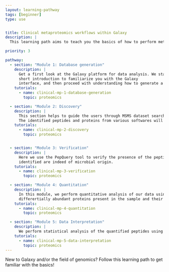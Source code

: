 ```yaml
---
layout: learning-pathway
tags: [beginner]
type: use


title: Clinical metaproteomics workflows within Galaxy
description: |
  This learning path aims to teach you the basics of how to perform metaproteomics analysis of the clinical data within the Galaxy platform. You will learn how to use Galaxy for analysis, and will be guided through the most common first steps of any metaproteomics database generation to searching the database, verifying the proteins/peptides, and data analysis.

priority: 3

pathway:
  - section: "Module 1: Database generation"
    description: |
      Get a first look at the Galaxy platform for data analysis. We start with a
      short introduction to familiarize you with the Galaxy
      interface, and then proceed with understanding how to generate a customized database for clinical metaproteomics
    tutorials:
      - name: clinical-mp-1-database-generation
        topic: proteomics

  - section: "Module 2: Discovery"
    description: |
      This section helps to guide the users through MSMS dataset search against the compact database generated in the first module.
      The identified peptides and proteins from various softwares will be combined later to perform verification.
    tutorials:
      - name: clinical-mp-2-discovery
        topic: proteomics  


  - section: "Module 3: Verification"
    description: |
      Here we use the PepQuery tool to verify the presence of the peptides as well as validate that the peptides/proteins 
      identified are indeed of microbial origin.
    tutorials:
      - name: clinical-mp-3-verification
        topic: proteomics

  - section: "Module 4: Quantitation"
    description: |
      In this module, we perform quantitative analysis of our data using MaxQuant. Quantitative analysis will help us identify 
      differertially abundant proteins present in the sample and their abundance in various conditions.
    tutorials:
      - name: clinical-mp-4-quantitation
        topic: proteomics  

  - section: "Module 5: Data Interpretation"
    description: |
      We perform statistical analysis of the quantified peptides using MS stats and also used Unipept to perform taxonomic classification.
    tutorials:
      - name: clinical-mp-5-data-interpretation
        topic: proteomics
---
```


New to Galaxy and/or the field of genomics? Follow this learning path to get familiar with the basics!

